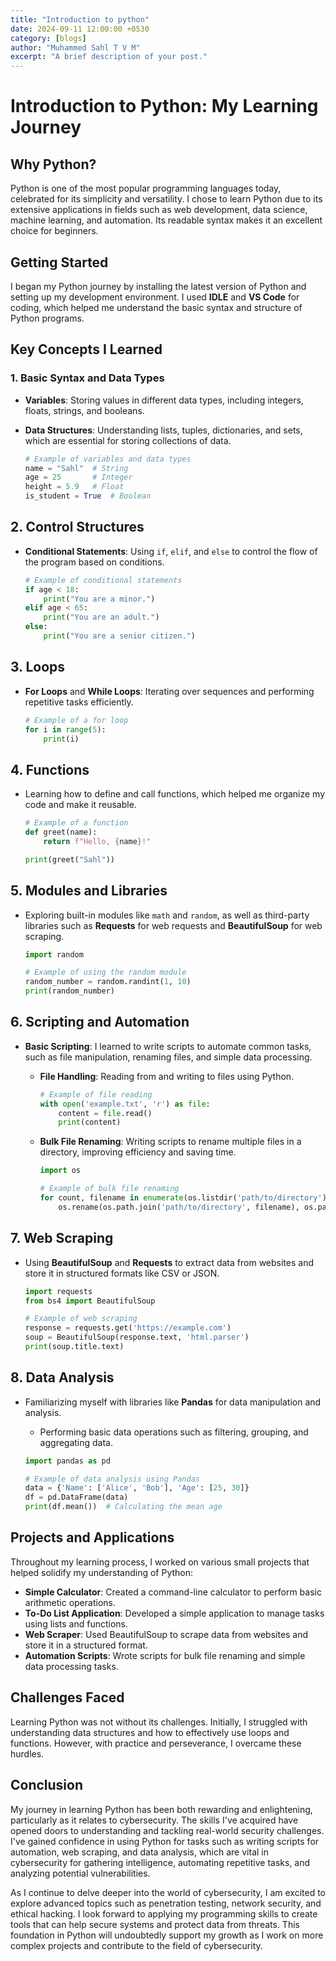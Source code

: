 ```yaml
---
title: "Introduction to python"
date: 2024-09-11 12:00:00 +0530
category: [blogs]
author: "Muhammed Sahl T V M"
excerpt: "A brief description of your post."
---
```

# Introduction to Python: My Learning Journey

## Why Python?

Python is one of the most popular programming languages today, celebrated for its simplicity and versatility. I chose to learn Python due to its extensive applications in fields such as web development, data science, machine learning, and automation. Its readable syntax makes it an excellent choice for beginners.

## Getting Started

I began my Python journey by installing the latest version of Python and setting up my development environment. I used **IDLE** and **VS Code** for coding, which helped me understand the basic syntax and structure of Python programs.

## Key Concepts I Learned

### 1. Basic Syntax and Data Types
- **Variables**: Storing values in different data types, including integers, floats, strings, and booleans.
- **Data Structures**: Understanding lists, tuples, dictionaries, and sets, which are essential for storing collections of data.

   ```python
   # Example of variables and data types
   name = "Sahl"  # String
   age = 25       # Integer
   height = 5.9   # Float
   is_student = True  # Boolean
   ```


## 2. Control Structures

- **Conditional Statements**: Using `if`, `elif`, and `else` to control the flow of the program based on conditions.

    ```python
    # Example of conditional statements
    if age < 18:
        print("You are a minor.")
    elif age < 65:
        print("You are an adult.")
    else:
        print("You are a senior citizen.")
    ```

## 3. Loops

- **For Loops** and **While Loops**: Iterating over sequences and performing repetitive tasks efficiently.

    ```python
    # Example of a for loop
    for i in range(5):
        print(i)
    ```

## 4. Functions

- Learning how to define and call functions, which helped me organize my code and make it reusable.

    ```python
    # Example of a function
    def greet(name):
        return f"Hello, {name}!"

    print(greet("Sahl"))
    ```

## 5. Modules and Libraries

- Exploring built-in modules like `math` and `random`, as well as third-party libraries such as **Requests** for web requests and **BeautifulSoup** for web scraping.

    ```python
    import random

    # Example of using the random module
    random_number = random.randint(1, 10)
    print(random_number)
    ```



## 6. Scripting and Automation

- **Basic Scripting**: I learned to write scripts to automate common tasks, such as file manipulation, renaming files, and simple data processing.

    - **File Handling**: Reading from and writing to files using Python.

        ```python
        # Example of file reading
        with open('example.txt', 'r') as file:
            content = file.read()
            print(content)
        ```

    - **Bulk File Renaming**: Writing scripts to rename multiple files in a directory, improving efficiency and saving time.

        ```python
        import os

        # Example of bulk file renaming
        for count, filename in enumerate(os.listdir('path/to/directory')):
            os.rename(os.path.join('path/to/directory', filename), os.path.join('path/to/directory', f"new_filename_{count}.txt"))
        ```

## 7. Web Scraping

- Using **BeautifulSoup** and **Requests** to extract data from websites and store it in structured formats like CSV or JSON.

    ```python
    import requests
    from bs4 import BeautifulSoup

    # Example of web scraping
    response = requests.get('https://example.com')
    soup = BeautifulSoup(response.text, 'html.parser')
    print(soup.title.text)
    ```

## 8. Data Analysis

- Familiarizing myself with libraries like **Pandas** for data manipulation and analysis.

    - Performing basic data operations such as filtering, grouping, and aggregating data.

    ```python
    import pandas as pd

    # Example of data analysis using Pandas
    data = {'Name': ['Alice', 'Bob'], 'Age': [25, 30]}
    df = pd.DataFrame(data)
    print(df.mean())  # Calculating the mean age
    ```

## Projects and Applications

Throughout my learning process, I worked on various small projects that helped solidify my understanding of Python:

- **Simple Calculator**: Created a command-line calculator to perform basic arithmetic operations.
- **To-Do List Application**: Developed a simple application to manage tasks using lists and functions.
- **Web Scraper**: Used BeautifulSoup to scrape data from websites and store it in a structured format.
- **Automation Scripts**: Wrote scripts for bulk file renaming and simple data processing tasks.

## Challenges Faced

Learning Python was not without its challenges. Initially, I struggled with understanding data structures and how to effectively use loops and functions. However, with practice and perseverance, I overcame these hurdles.

## Conclusion

My journey in learning Python has been both rewarding and enlightening, particularly as it relates to cybersecurity. The skills I've acquired have opened doors to understanding and tackling real-world security challenges. I've gained confidence in using Python for tasks such as writing scripts for automation, web scraping, and data analysis, which are vital in cybersecurity for gathering intelligence, automating repetitive tasks, and analyzing potential vulnerabilities.

As I continue to delve deeper into the world of cybersecurity, I am excited to explore advanced topics such as penetration testing, network security, and ethical hacking. I look forward to applying my programming skills to create tools that can help secure systems and protect data from threats. This foundation in Python will undoubtedly support my growth as I work on more complex projects and contribute to the field of cybersecurity.
